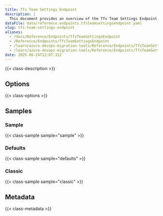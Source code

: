 ```yaml
---
title: Tfs Team Settings Endpoint
description: |
  This document provides an overview of the Tfs Team Settings Endpoint used in the Azure DevOps Migration Tools, including its configuration and usage.
dataFile: data/reference.endpoints.tfsteamsettingsendpoint.yaml
slug: tfs-team-settings-endpoint
aliases:
  - /docs/Reference/Endpoints/TfsTeamSettingsEndpoint
  - /Reference/Endpoints/TfsTeamSettingsEndpoint
  - /learn/azure-devops-migration-tools/Reference/Endpoints/TfsTeamSettingsEndpoint
  - /learn/azure-devops-migration-tools/Reference/Endpoints/TfsTeamSettingsEndpoint/index.md
date: 2025-06-24T12:07:31Z
---
```


{{< class-description >}}

## Options

{{< class-options >}}

## Samples

### Sample

{{< class-sample sample="sample" >}}

### Defaults

{{< class-sample sample="defaults" >}}

### Classic

{{< class-sample sample="classic" >}}

## Metadata

{{< class-metadata >}}
